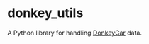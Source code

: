 # donkey_utils
A Python library for handling [DonkeyCar](https://github.com/autorope/donkeycar) data.
